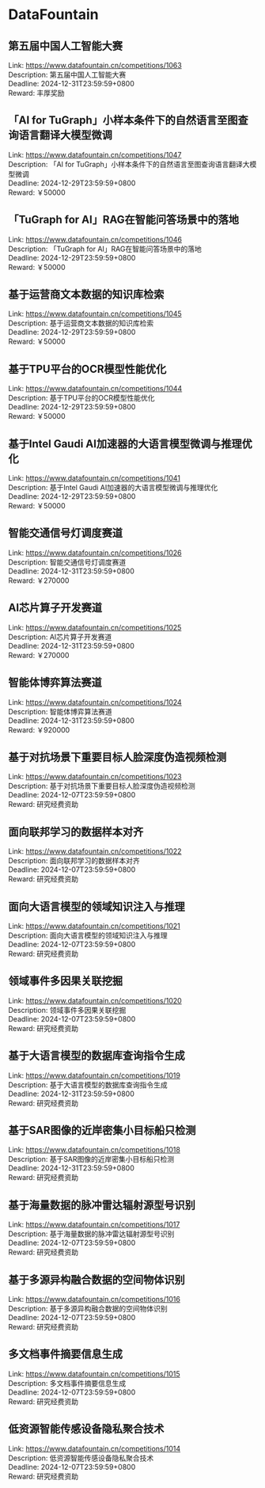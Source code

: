# DataFountain



## 第五届中国人工智能大赛

Link: https://www.datafountain.cn/competitions/1063  
Description: 第五届中国人工智能大赛  
Deadline: 2024-12-31T23:59:59+0800  
Reward: 丰厚奖励  


## 「AI for TuGraph」小样本条件下的自然语言至图查询语言翻译大模型微调

Link: https://www.datafountain.cn/competitions/1047  
Description: 「AI for TuGraph」小样本条件下的自然语言至图查询语言翻译大模型微调  
Deadline: 2024-12-29T23:59:59+0800  
Reward: ￥50000  


## 「TuGraph for AI」RAG在智能问答场景中的落地

Link: https://www.datafountain.cn/competitions/1046  
Description: 「TuGraph for AI」RAG在智能问答场景中的落地  
Deadline: 2024-12-29T23:59:59+0800  
Reward: ￥50000  


## 基于运营商文本数据的知识库检索

Link: https://www.datafountain.cn/competitions/1045  
Description: 基于运营商文本数据的知识库检索  
Deadline: 2024-12-29T23:59:59+0800  
Reward: ￥50000  


## 基于TPU平台的OCR模型性能优化

Link: https://www.datafountain.cn/competitions/1044  
Description: 基于TPU平台的OCR模型性能优化  
Deadline: 2024-12-29T23:59:59+0800  
Reward: ￥50000  


## 基于Intel Gaudi AI加速器的大语言模型微调与推理优化

Link: https://www.datafountain.cn/competitions/1041  
Description: 基于Intel Gaudi AI加速器的大语言模型微调与推理优化  
Deadline: 2024-12-29T23:59:59+0800  
Reward: ￥50000  


## 智能交通信号灯调度赛道

Link: https://www.datafountain.cn/competitions/1026  
Description: 智能交通信号灯调度赛道  
Deadline: 2024-12-31T23:59:59+0800  
Reward: ￥270000  


## AI芯片算子开发赛道

Link: https://www.datafountain.cn/competitions/1025  
Description: AI芯片算子开发赛道  
Deadline: 2024-12-31T23:59:59+0800  
Reward: ￥270000  


## 智能体博弈算法赛道

Link: https://www.datafountain.cn/competitions/1024  
Description: 智能体博弈算法赛道  
Deadline: 2024-12-31T23:59:59+0800  
Reward: ￥920000  


## 基于对抗场景下重要目标人脸深度伪造视频检测

Link: https://www.datafountain.cn/competitions/1023  
Description: 基于对抗场景下重要目标人脸深度伪造视频检测  
Deadline: 2024-12-07T23:59:59+0800  
Reward: 研究经费资助  


## 面向联邦学习的数据样本对齐

Link: https://www.datafountain.cn/competitions/1022  
Description: 面向联邦学习的数据样本对齐  
Deadline: 2024-12-07T23:59:59+0800  
Reward: 研究经费资助  


## 面向大语言模型的领域知识注入与推理

Link: https://www.datafountain.cn/competitions/1021  
Description: 面向大语言模型的领域知识注入与推理  
Deadline: 2024-12-07T23:59:59+0800  
Reward: 研究经费资助  


## 领域事件多因果关联挖掘

Link: https://www.datafountain.cn/competitions/1020  
Description: 领域事件多因果关联挖掘  
Deadline: 2024-12-07T23:59:59+0800  
Reward: 研究经费资助  


## 基于大语言模型的数据库查询指令生成

Link: https://www.datafountain.cn/competitions/1019  
Description: 基于大语言模型的数据库查询指令生成  
Deadline: 2024-12-31T23:59:59+0800  
Reward: 研究经费资助  


## 基于SAR图像的近岸密集小目标船只检测

Link: https://www.datafountain.cn/competitions/1018  
Description: 基于SAR图像的近岸密集小目标船只检测  
Deadline: 2024-12-31T23:59:59+0800  
Reward: 研究经费资助  


## 基于海量数据的脉冲雷达辐射源型号识别

Link: https://www.datafountain.cn/competitions/1017  
Description: 基于海量数据的脉冲雷达辐射源型号识别  
Deadline: 2024-12-07T23:59:59+0800  
Reward: 研究经费资助  


## 基于多源异构融合数据的空间物体识别

Link: https://www.datafountain.cn/competitions/1016  
Description: 基于多源异构融合数据的空间物体识别  
Deadline: 2024-12-07T23:59:59+0800  
Reward: 研究经费资助  


## 多文档事件摘要信息生成

Link: https://www.datafountain.cn/competitions/1015  
Description: 多文档事件摘要信息生成  
Deadline: 2024-12-07T23:59:59+0800  
Reward: 研究经费资助  


## 低资源智能传感设备隐私聚合技术

Link: https://www.datafountain.cn/competitions/1014  
Description: 低资源智能传感设备隐私聚合技术  
Deadline: 2024-12-07T23:59:59+0800  
Reward: 研究经费资助  

